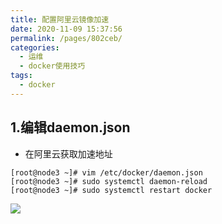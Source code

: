 ```yaml
---
title: 配置阿里云镜像加速
date: 2020-11-09 15:37:56
permalink: /pages/802ceb/
categories:
  - 运维
  - docker使用技巧
tags:
  - docker
---
```


## 1.编辑daemon.json
- 在阿里云获取加速地址
```shell
[root@node3 ~]# vim /etc/docker/daemon.json
[root@node3 ~]# sudo systemctl daemon-reload
[root@node3 ~]# sudo systemctl restart docker
```

![](https://cdn.jsdelivr.net/gh/summerking1/image@main/805.png)